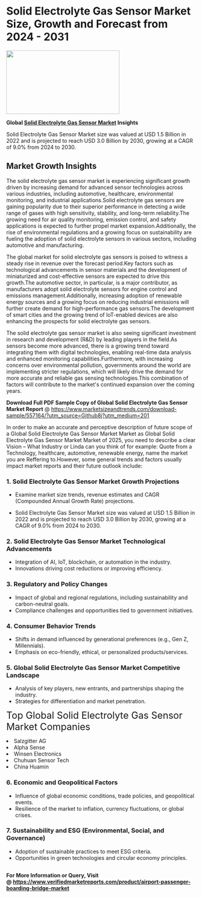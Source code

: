 <H1>Solid Electrolyte Gas Sensor Market Size, Growth and Forecast from 2024 - 2031</H1><img class="aligncenter size-medium wp-image-584254" src="https://thirdeyenews.in/wp-content/uploads/2024/09/Global-Market-Research-300x168.jpeg" alt="" width="300" height="168" /><p><strong>Global&nbsp;<a href="https://www.marketsizeandtrends.com/download-sample/557164/?utm_source=Github8j?utm_medium=201">Solid Electrolyte Gas Sensor Market</a> Insights</strong></p><p>Solid Electrolyte Gas Sensor Market size was valued at USD 1.5 Billion in 2022 and is projected to reach USD 3.0 Billion by 2030, growing at a CAGR of 9.0% from 2024 to 2030.</p><p><h2>Market Growth Insights</h2> <p>The solid electrolyte gas sensor market is experiencing significant growth driven by increasing demand for advanced sensor technologies across various industries, including automotive, healthcare, environmental monitoring, and industrial applications.Solid electrolyte gas sensors are gaining popularity due to their superior performance in detecting a wide range of gases with high sensitivity, stability, and long-term reliability.The growing need for air quality monitoring, emission control, and safety applications is expected to further propel market expansion.Additionally, the rise of environmental regulations and a growing focus on sustainability are fueling the adoption of solid electrolyte sensors in various sectors, including automotive and manufacturing.</p> <p>The global market for solid electrolyte gas sensors is poised to witness a steady rise in revenue over the forecast period.Key factors such as technological advancements in sensor materials and the development of miniaturized and cost-effective sensors are expected to drive this growth.The automotive sector, in particular, is a major contributor, as manufacturers adopt solid electrolyte sensors for engine control and emissions management.Additionally, increasing adoption of renewable energy sources and a growing focus on reducing industrial emissions will further create demand for high-performance gas sensors.The development of smart cities and the growing trend of IoT-enabled devices are also enhancing the prospects for solid electrolyte gas sensors.</p> <p>The solid electrolyte gas sensor market is also seeing significant investment in research and development (R&D) by leading players in the field.As sensors become more advanced, there is a growing trend toward integrating them with digital technologies, enabling real-time data analysis and enhanced monitoring capabilities.Furthermore, with increasing concerns over environmental pollution, governments around the world are implementing stricter regulations, which will likely drive the demand for more accurate and reliable gas sensing technologies.This combination of factors will contribute to the market's continued expansion over the coming years.</p> <p><span class=""><strong>Download Full PDF Sample Copy of Global Solid Electrolyte Gas Sensor Market Report</strong> @ <a href="https://www.marketsizeandtrends.com/download-sample/557164/?utm_source=Github8j?utm_medium=201" target="_blank">https://www.marketsizeandtrends.com/download-sample/557164/?utm_source=Github8j?utm_medium=201</a></span></p><p>In order to make an accurate and perceptive description of future scope of a Global&nbsp;Solid Electrolyte Gas Sensor Market Market as Global&nbsp;Solid Electrolyte Gas Sensor Market Market of 2025, you need to describe a clear Vision &ndash; What Industry or Linda can you think of for example: Quote from a Technology, healthcare, automotive, renewable energy, name the market you are Reffering to.However, some general trends and factors usually impact market reports and their future outlook include:</p><h3>1.&nbsp;<strong>Solid Electrolyte Gas Sensor Market Growth Projections</strong></h3><ul><li>Examine market size trends, revenue estimates and CAGR (Compounded Annual Growth Rate) projections.</li><li><p>Solid Electrolyte Gas Sensor Market size was valued at USD 1.5 Billion in 2022 and is projected to reach USD 3.0 Billion by 2030, growing at a CAGR of 9.0% from 2024 to 2030.</p></li></ul><h3>2.&nbsp;<strong>Solid Electrolyte Gas Sensor Market Technological Advancements</strong></h3><ul><li>Integration of AI, IoT, blockchain, or automation in the industry.</li><li>Innovations driving cost reductions or improving efficiency.</li></ul><h3>3.&nbsp;<strong>Regulatory and Policy Changes</strong></h3><ul><li>Impact of global and regional regulations, including sustainability and carbon-neutral goals.</li><li>Compliance challenges and opportunities tied to government initiatives.</li></ul><h3>4.&nbsp;<strong>Consumer Behavior Trends</strong></h3><ul><li>Shifts in demand influenced by generational preferences (e.g., Gen Z, Millennials).</li><li>Emphasis on eco-friendly, ethical, or personalized products/services.</li></ul><h3>5.&nbsp;<strong>Global Solid Electrolyte Gas Sensor Market Competitive Landscape</strong></h3><ul><li>Analysis of key players, new entrants, and partnerships shaping the industry.</li><li>Strategies for differentiation and market penetration.</li></ul><p data-pm-slice="1 1 []"><span style="color: inherit; font-family: inherit; font-size: 25px;">Top Global Solid Electrolyte Gas Sensor Market Companies</span></p><div class="" data-test-id=""><p><li>Salzgitter AG</li><li> Alpha Sense</li><li> Winsen Electronics</li><li> Chuhuan Sensor Tech</li><li> China Huamin</li></p></div><h3>6.&nbsp;<strong>Economic and Geopolitical Factors</strong></h3><ul><li>Influence of global economic conditions, trade policies, and geopolitical events.</li><li>Resilience of the market to inflation, currency fluctuations, or global crises.</li></ul><h3>7.&nbsp;<strong>Sustainability and ESG (Environmental, Social, and Governance)</strong></h3><ul><li>Adoption of sustainable practices to meet ESG criteria.</li><li>Opportunities in green technologies and circular economy principles.</li></ul><h2><strong style="font-size: 14px;">For More Information or Query, Visit @&nbsp;</strong><a style="background-color: #ffffff; font-size: 14px;" href="https://www.marketsizeandtrends.com/report/solid-electrolyte-gas-sensor-market/" target="_blank">https://www.verifiedmarketreports.com/product/airport-passenger-boarding-bridge-market</a></h2>